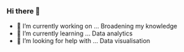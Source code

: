 ### Hi there 👋

- 🔭 I’m currently working on ... Broadening my knowledge
- 🌱 I’m currently learning ... Data analytics
- 🤔 I’m looking for help with ... Data visualisation

<!--
**chriselliott27/chriselliott27** is a ✨ _special_ ✨ repository because its `README.md` (this file) appears on your GitHub profile.

Here are some ideas to get you started:

- 🔭 I’m currently working on ... Broadening my knowledge
- 🌱 I’m currently learning ... Data analytics
- 🤔 I’m looking for help with ... Data visualisation
-->
